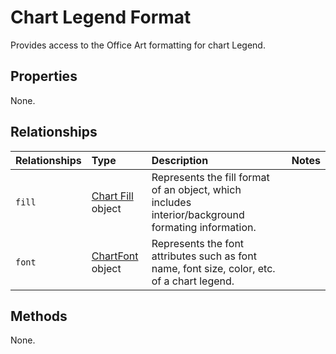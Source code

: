# Chart Legend Format
Provides access to the Office Art formatting for chart Legend.

## Properties
None.

## Relationships

| Relationships    | Type    |Description|Notes |
|:-----------------|:--------|:----------|:-----|
| `fill`          |[Chart Fill](chartFill.md) object | Represents the fill format of an object, which includes interior/background formating information. 
| `font`          |[ChartFont](chartFont.md) object | Represents the font attributes such as font name, font size, color, etc. of a chart legend.

## Methods
None.